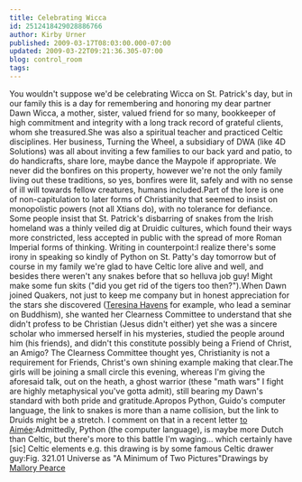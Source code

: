 ```yaml
---
title: Celebrating Wicca
id: 2512418429028886766
author: Kirby Urner
published: 2009-03-17T08:03:00.000-07:00
updated: 2009-03-22T09:21:36.305-07:00
blog: control_room
tags: 
---
```


[](http://www.flickr.com/photos/17157315@N00/479692733/)You wouldn't suppose we'd be celebrating Wicca on St. Patrick's day, but in our family this is a day for remembering and honoring my dear partner Dawn Wicca, a mother, sister, valued friend for so many, bookkeeper of high commitment and integrity with a long track record of grateful clients, whom she treasured.She was also a spiritual teacher and practiced Celtic disciplines.  Her business, Turning the Wheel, a subsidiary of DWA (like 4D Solutions) was all about inviting a few families to our back yard and patio, to do handicrafts, share lore, maybe dance the Maypole if appropriate.  We never did the bonfires on this property, however we're not the only family living out these traditions, so yes, bonfires were lit, safely and with no sense of ill will towards fellow creatures, humans included.Part of the lore is one of non-capitulation to later forms of Christianity that seemed to insist on monopolistic powers (not all Xtians do), with no tolerance for defiance.  Some people insist that St. Patrick's disbarring of snakes from the Irish homeland was a thinly veiled dig at Druidic cultures, which found their ways more constricted, less accepted in public with the spread of more Roman Imperial forms of thinking.  Writing in counterpoint:I realize there's some irony in speaking so kindly of Python on St. Patty's day tomorrow but of course in my family we're glad to have Celtic lore alive and well, and besides there weren't any snakes before that so helluva job guy!  Might make some fun skits ("did you get rid of the tigers too then?").When Dawn joined Quakers, not just to keep me company but in honest appreciation for the stars she discovered ([Teresina Havens](http://mybizmo.blogspot.com/2008/07/together-friends.html) for example, who lead a seminar on Buddhism), she wanted her Clearness Committee to understand that she didn't profess to be Christian (Jesus didn't either) yet she was a sincere scholar who immersed herself in his mysteries, studied the people around him (his friends), and didn't this constitute possibly being a Friend of Christ, an Amigo?  The Clearness Committee thought yes, Christianity is not a requirement for Friends, Christ's own shining example making that clear.The girls will be joining a small circle this evening, whereas I'm giving the aforesaid talk, out on the heath, a ghost warrior (these "math wars" I fight are highly metaphysical you've gotta admit), still bearing my Dawn's standard with both pride and gratitude.Apropos Python, Guido's computer language, the link to snakes is more than a name collision, but the link to Druids might be a stretch.  I comment on that in a recent letter [to Aimée](http://mybizmo.blogspot.com/2006/05/tie-die-project.html):Admittedly, Python (the computer language), is maybe more Dutch than Celtic, but there's more to this battle I'm waging... which certainly have [sic] Celtic elements e.g. this drawing is by some famous Celtic drawer guy:[](https://blogger.googleusercontent.com/img/b/R29vZ2xl/AVvXsEgIxsIrZWP8yivh2uVTynkjtkX5PDPPGo9nuDLuIbSYp6Zn7lVJGcpdI9cEfqVdhabRduWZPqBc84JWC6EWN4zUrXnIZbUZFvM24a6QHd_NiW84F-G9PYDaqdnL_jYn76AMDkCA/s1600-h/pearce.gif)Fig. 321.01 Universe as "A Minimum of Two Pictures"Drawings by [Mallory Pearce](http://www.amazon.com/Celtic-Animals-Coloring-Mallory-Pearce/dp/0486297292)